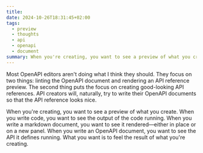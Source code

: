 ```yaml
---
title: 
date: 2024-10-26T18:31:45+02:00
tags:
  - preview
  - thoughts
  - api
  - openapi
  - document
summary: When you're creating, you want to see a preview of what you create
---
```

Most OpenAPI editors aren't doing what I think they should. They focus on two things: linting the OpenAPI document and rendering an API reference preview. The second thing puts the focus on creating good-looking API references. API creators will, naturally, try to write their OpenAPI documents so that the API reference looks nice.

When you're creating, you want to see a preview of what you create. When you write code, you want to see the output of the code running. When you write a markdown document, you want to see it rendered—either in place or on a new panel. When you write an OpenAPI document, you want to see the API it defines running. What you want is to feel the result of what you're creating.